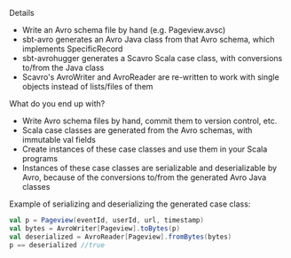 Details
 * Write an Avro schema file by hand (e.g. Pageview.avsc)
 * sbt-avro generates an Avro Java class from that Avro schema, which implements SpecificRecord
 * sbt-avrohugger generates a Scavro Scala case class, with conversions to/from the Java class
 * Scavro's AvroWriter and AvroReader are re-written to work with single objects instead of lists/files of them

What do you end up with?
 * Write Avro schema files by hand, commit them to version control, etc.
 * Scala case classes are generated from the Avro schemas, with immutable val fields
 * Create instances of these case classes and use them in your Scala programs
 * Instances of these case classes are serializable and deserializable by Avro, because of the conversions to/from the generated Avro Java classes

Example of serializing and deserializing the generated case class:

```scala
val p = Pageview(eventId, userId, url, timestamp)
val bytes = AvroWriter[Pageview].toBytes(p)
val deserialized = AvroReader[Pageview].fromBytes(bytes)
p == deserialized //true
```
